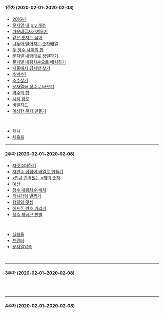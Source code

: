 #### 1주차 (2020-02-01~2020-02-08)
<!-- (하)  -->
- [2016년](https://programmers.co.kr/learn/courses/30/lessons/12901)
- [문자열 내 p,y 개수](https://programmers.co.kr/learn/courses/30/lessons/12916)
- [가운데글자가져오기](https://programmers.co.kr/learn/courses/30/lessons/12903?language=java)
- [같은 숫자는 싫어](https://programmers.co.kr/learn/courses/30/lessons/12906)
- [나누어 떨어지는 숫자배열](https://programmers.co.kr/learn/courses/30/lessons/12910)
- [두 정수 사이의 합](https://programmers.co.kr/learn/courses/30/lessons/12912?language=java)
- [문자열 내맘대로 정렬하기](https://programmers.co.kr/learn/courses/30/lessons/12915)
- [문자열 내림차순으로 배치하기](https://programmers.co.kr/learn/courses/30/lessons/12917?language=java)
- [서울에서 김서방 찾기](https://programmers.co.kr/learn/courses/30/lessons/12919)
- [수박수?](https://programmers.co.kr/learn/courses/30/lessons/12922)
- [소수찾기](https://programmers.co.kr/learn/courses/30/lessons/12921)
- [문자열을 정수로 바꾸기](https://programmers.co.kr/learn/courses/30/lessons/12925)
- [약수의 합](https://programmers.co.kr/learn/courses/30/lessons/12928)
- [시저 암호](https://programmers.co.kr/learn/courses/30/lessons/12926)
- [비밀지도](https://programmers.co.kr/learn/courses/30/lessons/17681)
- [이상한 문자 만들기](https://programmers.co.kr/learn/courses/30/lessons/12930#)

<br>

<!-- (중)  -->
- [캐시](https://github.com/TheCopiens/algorithm-study/blob/master/source/ohhako/coding%20test/kakao/%EC%BA%90%EC%8B%9C.md)
- [체육복](https://github.com/TheCopiens/algorithm-study/blob/ohhako/source/ohhako/200202_greedy.md)
<!-- (상)  -->

---
#### 2주차 (2020-02-01~2020-02-08)
<!-- (하)  -->
- [자릿수더하기](https://programmers.co.kr/learn/courses/30/lessons/12931)
- [자연수 뒤집어 배열로 만들기](https://programmers.co.kr/learn/courses/30/lessons/12932)
- [x만큼 간격있는 n개의 숫자](https://programmers.co.kr/learn/courses/30/lessons/12954)
- [예산](https://programmers.co.kr/learn/courses/30/lessons/12982)
- [정수 내림차순 배치](https://programmers.co.kr/learn/courses/30/lessons/12933)
- [직사각형 별찍기](https://programmers.co.kr/learn/courses/30/lessons/12969)
- [행렬의 덧셈](https://programmers.co.kr/learn/courses/30/lessons/12950)
- [핸드폰 번호 가리기](https://programmers.co.kr/learn/courses/30/lessons/12948)
- [정수 제곱근 판별](https://programmers.co.kr/learn/courses/30/lessons/12934)

<br>

<!-- (중)  -->
- [실패율](https://programmers.co.kr/learn/courses/30/lessons/42889)
- [프린터](https://programmers.co.kr/learn/courses/30/lessons/42587)
- [문자열압축](https://programmers.co.kr/learn/courses/30/lessons/60057)
<br>

<!-- (상)  -->

---
#### 3주차 (2020-02-01~2020-02-08)
<!-- (하)  -->
<br>
<!-- (중)  -->
<br>
<!-- (상)  -->

---
#### 4주차 (2020-02-01~2020-02-08)

<!-- (하)  -->
<br>
<!-- (중)  -->
<br>
<!-- (상)  -->

